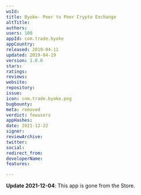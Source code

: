 ```yaml
---
wsId: 
title: Byoke- Peer to Peer Crypto Exchange
altTitle: 
authors: 
users: 100
appId: com.trade.byoke
appCountry: 
released: 2019-04-11
updated: 2019-04-19
version: 1.0.0
stars: 
ratings: 
reviews: 
website: 
repository: 
issue: 
icon: com.trade.byoke.png
bugbounty: 
meta: removed
verdict: fewusers
appHashes: 
date: 2021-12-22
signer: 
reviewArchive: 
twitter: 
social: 
redirect_from: 
developerName: 
features: 

---
```


**Update 2021-12-04**: This app is gone from the Store.

